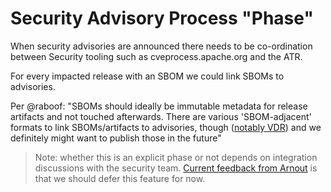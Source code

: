 # Security Advisory Process "Phase"

When security advisories are announced there needs to be co-ordination between Security tooling such as cveprocess.apache.org and the ATR.

For every impacted release with an SBOM we could link SBOMs to advisories.

Per @raboof: "SBOMs should ideally be immutable metadata for release artifacts and not touched afterwards. There are various 'SBOM-adjacent' formats to link SBOMs/artifacts to advisories, though ([notably VDR](https://cwiki.apache.org/confluence/display/SECURITY/How+to+publish+an+advisory)) and we definitely might want to publish those in the future"

> Note: whether this is an explicit phase or not depends on integration discussions with the security team. [Current feedback from Arnout](https://the-asf.slack.com/archives/C049WADAAQG/p1738673273324409) is that we should defer this feature for now.
